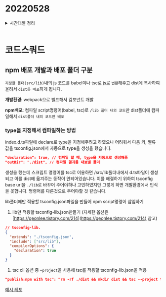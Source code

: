 # 20220528

<details>
<summary>시간대별 정리</summary>
### 오전

react컴포넌트 npm 배포
tsc 옵션 공부

</details>
<br>

# 코드스쿼드

## npm 배포 개발과 배포 폴더 구분

`지정한 폴더(src/lib)`내의 js 코드를 babel이나 tsc로 js로 `변환`해주고 dist에 복사하여 올려서 `dist를 배포`하게 됩니다.

**개발환경**: webpack으로 빌드해서 컴포넌트 개발

**npm배포**: 컴파일 script명령어(babel, tsc)로 `/lib 폴더 내의 코드`만 dist폴더에 컴파일해서 `dist폴더 내의 코드만 배포`

### type을 지정해서 컴파일하는 방법

index.d.ts파일에 declare로 type을 지정해주려고 하였으나 어려워서 다음 키, 밸류 값을 tsconfig.json에서 자동으로 type을 생성을 했습니다.

```json
"declaration": true, // 컴파일 할 때, type을 자동으로 생성해줌
"outDir": "./dist", // 컴파일 결과를 내보낼 폴더
```

생성을 했는데 스크립트 명령어를 tsc로 이용하면 /src/lib폴더내에서 d.ts파일이 생성되고 이를 dist에 옮겨주는 동작이 안되어있습니다. 이를 해결하기 위하여 tsconfig base url을 `./lib`로 바꾸어 주어야하나 고민하였지만 그렇게 하면 개발환경에서 인식을 못합니다. 명령어를 다른것으로 주어야할 것 같습니다.

lib폴더에만 적용할 tsconfig.json파일을 만들어 npm script명령어 삽입하기

1. lib만 적용할 tsconfig-lib.json만들기 (자세한 옵션은 [https://geonlee.tistory.com/214](https://geonlee.tistory.com/214) 참고)

```json
// tsconfig-lib.
{
  "extends": "./tsconfig.json",
  "include": ["src/lib"],
  "compilerOptions": {
    "declaration": true
  }
}
```

1. tsc cli 옵션 중 `—project`을 사용해 tsc를 적용할 tsconfig-lib.json을 적용

```json
"publish:npm with tsc": "rm -rf ./dist && mkdir dist && tsc --project tsconfig-lib.json"
```

[예시 레포](https://github.com/kimyouknow/react-modal-component/tree/feature/modal)

